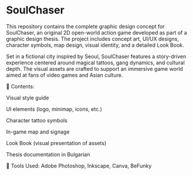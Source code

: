 # SoulChaser
This repository contains the complete graphic design concept for SoulChaser, an original 2D open-world action game developed as part of a graphic design thesis. The project includes concept art, UI/UX designs, character symbols, map design, visual identity, and a detailed Look Book.

Set in a fictional city inspired by Seoul, SoulChaser features a story-driven experience centered around magical tattoos, gang dynamics, and cultural depth. The visual assets are crafted to support an immersive game world aimed at fans of video games and Asian culture.

📁 Contents:

Visual style guide

UI elements (logo, minimap, icons, etc.)

Character tattoo symbols

In-game map and signage

Look Book (visual presentation of assets)

Thesis documentation in Bulgarian

📌 Tools Used: Adobe Photoshop, Inkscape, Canva, BeFunky

